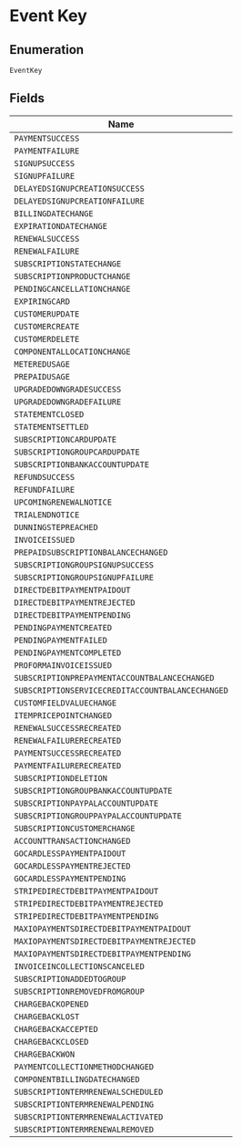
# Event Key

## Enumeration

`EventKey`

## Fields

| Name |
|  --- |
| `PAYMENTSUCCESS` |
| `PAYMENTFAILURE` |
| `SIGNUPSUCCESS` |
| `SIGNUPFAILURE` |
| `DELAYEDSIGNUPCREATIONSUCCESS` |
| `DELAYEDSIGNUPCREATIONFAILURE` |
| `BILLINGDATECHANGE` |
| `EXPIRATIONDATECHANGE` |
| `RENEWALSUCCESS` |
| `RENEWALFAILURE` |
| `SUBSCRIPTIONSTATECHANGE` |
| `SUBSCRIPTIONPRODUCTCHANGE` |
| `PENDINGCANCELLATIONCHANGE` |
| `EXPIRINGCARD` |
| `CUSTOMERUPDATE` |
| `CUSTOMERCREATE` |
| `CUSTOMERDELETE` |
| `COMPONENTALLOCATIONCHANGE` |
| `METEREDUSAGE` |
| `PREPAIDUSAGE` |
| `UPGRADEDOWNGRADESUCCESS` |
| `UPGRADEDOWNGRADEFAILURE` |
| `STATEMENTCLOSED` |
| `STATEMENTSETTLED` |
| `SUBSCRIPTIONCARDUPDATE` |
| `SUBSCRIPTIONGROUPCARDUPDATE` |
| `SUBSCRIPTIONBANKACCOUNTUPDATE` |
| `REFUNDSUCCESS` |
| `REFUNDFAILURE` |
| `UPCOMINGRENEWALNOTICE` |
| `TRIALENDNOTICE` |
| `DUNNINGSTEPREACHED` |
| `INVOICEISSUED` |
| `PREPAIDSUBSCRIPTIONBALANCECHANGED` |
| `SUBSCRIPTIONGROUPSIGNUPSUCCESS` |
| `SUBSCRIPTIONGROUPSIGNUPFAILURE` |
| `DIRECTDEBITPAYMENTPAIDOUT` |
| `DIRECTDEBITPAYMENTREJECTED` |
| `DIRECTDEBITPAYMENTPENDING` |
| `PENDINGPAYMENTCREATED` |
| `PENDINGPAYMENTFAILED` |
| `PENDINGPAYMENTCOMPLETED` |
| `PROFORMAINVOICEISSUED` |
| `SUBSCRIPTIONPREPAYMENTACCOUNTBALANCECHANGED` |
| `SUBSCRIPTIONSERVICECREDITACCOUNTBALANCECHANGED` |
| `CUSTOMFIELDVALUECHANGE` |
| `ITEMPRICEPOINTCHANGED` |
| `RENEWALSUCCESSRECREATED` |
| `RENEWALFAILURERECREATED` |
| `PAYMENTSUCCESSRECREATED` |
| `PAYMENTFAILURERECREATED` |
| `SUBSCRIPTIONDELETION` |
| `SUBSCRIPTIONGROUPBANKACCOUNTUPDATE` |
| `SUBSCRIPTIONPAYPALACCOUNTUPDATE` |
| `SUBSCRIPTIONGROUPPAYPALACCOUNTUPDATE` |
| `SUBSCRIPTIONCUSTOMERCHANGE` |
| `ACCOUNTTRANSACTIONCHANGED` |
| `GOCARDLESSPAYMENTPAIDOUT` |
| `GOCARDLESSPAYMENTREJECTED` |
| `GOCARDLESSPAYMENTPENDING` |
| `STRIPEDIRECTDEBITPAYMENTPAIDOUT` |
| `STRIPEDIRECTDEBITPAYMENTREJECTED` |
| `STRIPEDIRECTDEBITPAYMENTPENDING` |
| `MAXIOPAYMENTSDIRECTDEBITPAYMENTPAIDOUT` |
| `MAXIOPAYMENTSDIRECTDEBITPAYMENTREJECTED` |
| `MAXIOPAYMENTSDIRECTDEBITPAYMENTPENDING` |
| `INVOICEINCOLLECTIONSCANCELED` |
| `SUBSCRIPTIONADDEDTOGROUP` |
| `SUBSCRIPTIONREMOVEDFROMGROUP` |
| `CHARGEBACKOPENED` |
| `CHARGEBACKLOST` |
| `CHARGEBACKACCEPTED` |
| `CHARGEBACKCLOSED` |
| `CHARGEBACKWON` |
| `PAYMENTCOLLECTIONMETHODCHANGED` |
| `COMPONENTBILLINGDATECHANGED` |
| `SUBSCRIPTIONTERMRENEWALSCHEDULED` |
| `SUBSCRIPTIONTERMRENEWALPENDING` |
| `SUBSCRIPTIONTERMRENEWALACTIVATED` |
| `SUBSCRIPTIONTERMRENEWALREMOVED` |


